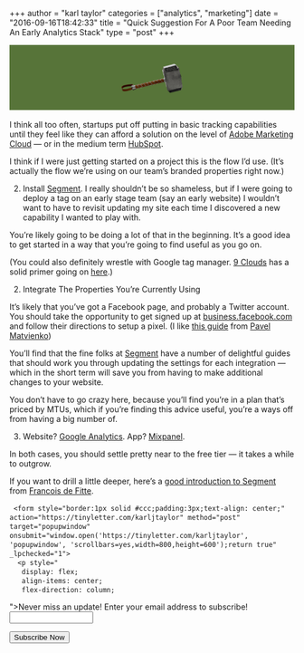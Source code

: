 +++
author = "karl taylor"
categories = ["analytics", "marketing"]
date = "2016-09-16T18:42:33"
title = "Quick Suggestion For A Poor Team Needing An Early Analytics Stack"
type = "post"
+++

  ![](https://raw.githubusercontent.com/karljtaylor/kjt/blog/content/assets/e62b1-1a76esfsqohzbbtzsptq-mq.png)  


 I think all too often, startups put off putting in basic tracking capabilities until they feel like they can afford a solution on the level of [Adobe Marketing Cloud](http://www.adobe.com/marketing-cloud.html) — or in the medium term [HubSpot](https://medium.com/u/8732e73183e5).

 I think if I were just getting started on a project this is the flow I’d use. (It’s actually the flow we’re using on our team’s branded properties right now.)

  2. Install [Segment](https://medium.com/u/6e946b6a2866).
  I really shouldn’t be so shameless, but if I were going to deploy a tag on an early stage team (say an early website) I wouldn’t want to have to revisit updating my site each time I discovered a new capability I wanted to play with.

 You’re likely going to be doing a lot of that in the beginning. It’s a good idea to get started in a way that you’re going to find useful as you go on.

 (You could also definitely wrestle with Google tag manager. [9 Clouds](https://medium.com/u/109d780a5963) has a solid primer going on [here](https://medium.com/@9clouds/the-complete-guide-to-google-tag-manager-abridged-e8ce8a3e0eed#.wnkx2fzic).)

 2. Integrate The Properties You’re Currently Using

 It’s likely that you’ve got a Facebook page, and probably a Twitter account. You should take the opportunity to get signed up at [business.facebook.com](http://business.facebook.com) and follow their directions to setup a pixel. (I like [this guide](https://medium.com/retargetapp-shopify-app/the-ultimate-guide-to-facebook-retargeting-dbbbdf138996#.etrrltzcm) from [Pavel Matvienko](https://medium.com/u/e727d044eabe))

 You’ll find that the fine folks at [Segment](https://medium.com/u/6e946b6a2866) have a number of delightful guides that should work you through updating the settings for each integration — which in the short term will save you from having to make additional changes to your website.

 You don’t have to go crazy here, because you’ll find you’re in a plan that’s priced by MTUs, which if you’re finding this advice useful, you’re a ways off from having a big number of.

 3. Website? [Google Analytics](https://analytics.google.com/analytics/web/). App? [Mixpanel](http://mixpanel.com).

 In both cases, you should settle pretty near to the free tier — it takes a while to outgrow.

 If you want to drill a little deeper, here’s a [good introduction to Segment](https://medium.com/saas-user-onboarding-resources/how-to-hack-your-analytics-with-segment-io-500acfc32254#.vjxawm19d) from [Francois de Fitte](https://medium.com/u/dbb26c48469).


     <form style="border:1px solid #ccc;padding:3px;text-align: center;" action="https://tinyletter.com/karljtaylor" method="post" target="popupwindow" onsubmit="window.open('https://tinyletter.com/karljtaylor', 'popupwindow', 'scrollbars=yes,width=800,height=600');return true" _lpchecked="1">
      <p style="
       display: flex;
       align-items: center;
       flex-direction: column;
   "><label for="tlemail">Never miss an update! Enter your email address to subscribe!</label>
        <input type="text" name="email" id="tlemail" style="
       width: 140px;
   "></p>
      <input type="hidden" value="1" name="embed"><input type="submit" value="Subscribe Now">
   </form>
